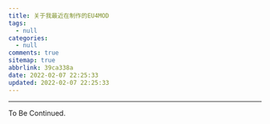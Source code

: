 ```yaml
---
title: 关于我最近在制作的EU4MOD
tags:
  - null
categories:
  - null
comments: true
sitemap: true
abbrlink: 39ca338a
date: 2022-02-07 22:25:33
updated: 2022-02-07 22:25:33
---
```


<!-- more -->

---

To Be Continued.

<!-- Q.E.D. -->